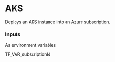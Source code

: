 # AKS

Deploys an AKS instance into an Azure subscription.

### Inputs

As environment variables

TF_VAR_subscriptionId
